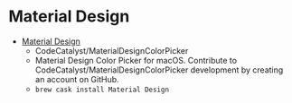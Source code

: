 # Material Design
- [Material Design](https://github.com/CodeCatalyst/MaterialDesignColorPicker)
  -  CodeCatalyst/MaterialDesignColorPicker
  - Material Design Color Picker for macOS. Contribute to CodeCatalyst/MaterialDesignColorPicker development by creating an account on GitHub.
  - `brew cask install Material Design`
